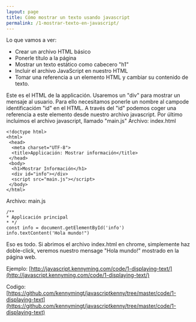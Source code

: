 ```yaml
---
layout: page
title: Cómo mostrar un texto usando javascript
permalink: /1-mostrar-texto-en-javascript/
---
```


Lo que vamos a ver:
* Crear un archivo HTML básico
* Ponerle título a la página
* Mostrar un texto estático como cabecero "h1"
* Incluir el archivo JavaScript en nuestro HTML
* Tomar una referencia a un elemento HTML y cambiar su contenido de texto.

Este es el HTML de la applicación.
Usaremos un "div" para mostrar un mensaje al usuario.
Para ello necesitamos ponerle un nombre al campode identificacióm "id" en el HTML.
A través del "id" podemos coger una referencia a este elemento desde nuestro archivo javascript.
Por último incluimos el archivo javascript, llamado "main.js"
Archivo: index.html
~~~
<!doctype html>
<html>
 <head>
  <meta charset="UTF-8">
  <title>Applicación: Mostrar información</title>
 </head>
 <body>
  <h1>Mostrar Información</h1>
  <div id="info"></div>
  <script src="main.js"></script>
 </body>
</html>
~~~
Archivo: main.js
~~~
/**
* Applicación principal
* */
const info = document.getElementById('info')
info.textContent('Hola mundo!")
~~~

Eso es todo.
Si abrimos el archivo index.html en chrome, simplemente haz doble-click, veremos nuestro mensage "Hola mundo!" mostrado en la página web.

Ejemplo:
[http://javascript.kennyming.com/code/1-displaying-text/](http://javascript.kennyming.com/code/1-displaying-text/)

Codigo:
[https://github.com/kennymingt/javascriptkenny/tree/master/code/1-displaying-text](https://github.com/kennymingt/javascriptkenny/tree/master/code/1-displaying-text)

